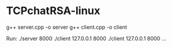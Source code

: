 # TCPchatRSA-linux

g++ server.cpp -o server
g++ client.cpp -o client

Run:
      ./server 8000
      ./client 127.0.0.1 8000
      ./client 127.0.0.1 8000
      ...
